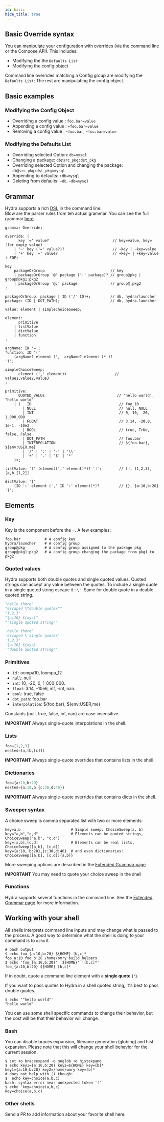 ```yaml
---
id: basic
hide_title: true
---
```

## Basic Override syntax
You can manipulate your configuration with overrides (via the command line or the Compose API). This includes:
- Modifying the the `Defaults List`
- Modifying the config object

Command line overrides matching a Config group are modifying the `Defaults List`;
The rest are manipulating the config object.

## Basic examples
### Modifying the Config Object
- Overriding a config value : `foo.bar=value`
- Appending a config value : `+foo.bar=value`
- Removing a config value : `~foo.bar`, `~foo.bar=value`

### Modifying the Defaults List
- Overriding selected Option: `db=mysql`
- Changing a package: `db@src_pkg:dst_pkg`
- Overriding selected Option and changing the package: `db@src_pkg:dst_pkg=mysql`
- Appending to defaults: `+db=mysql`
- Deleting from defaults: `~db`, `~db=mysql`

## Grammar
Hydra supports a rich [DSL](https://en.wikipedia.org/wiki/Domain-specific_language) in the command line.   
Blow are the parser rules from teh actual grammar.
You can see the full grammar [here](https://github.com/facebookresearch/hydra/tree/master/hydra/grammar/Override.g4).

```antlr4
grammar Override;

override: (
      key '=' value?                             // key=value, key= (for empty value)
    | '~' key ('=' value?)?                      // ~key | ~key=value
    | '+' key '=' value?                         // +key= | +key=value
) EOF;

key :
    packageOrGroup                              // key
    | packageOrGroup '@' package (':' package)? // group@pkg | group@pkg1:pkg2
    | packageOrGroup '@:' package               // group@:pkg2
;

packageOrGroup: package | ID ('/' ID)+;         // db, hydra/launcher
package: (ID | DOT_PATH);                       // db, hydra.launcher

value: element | simpleChoiceSweep;

element:
      primitive
    | listValue
    | dictValue
    | function
;

argName: ID '=';
function: ID '('
    (argName? element (',' argName? element )* )?
')';

simpleChoiceSweep:
      element (',' element)+                      // value1,value2,value3
;

primitive:
      QUOTED_VALUE                                 // 'hello world', "hello world"
    | (   ID                                        // foo_10
        | NULL                                      // null, NULL
        | INT                                       // 0, 10, -20, 1_000_000
        | FLOAT                                     // 3.14, -20.0, 1e-1, -10e3
        | BOOL                                      // true, TrUe, false, False
        | DOT_PATH                                  // foo.bar
        | INTERPOLATION                             // ${foo.bar}, ${env:USER,me}
        | '/' | ':' | '-' | '\\'
        | '+' | '.' | '$' | '*'
    )+;

listValue: '[' (element(',' element)*)? ']';        // [], [1,2,3], [a,b,[1,2]]

dictValue: '{'
    (ID ':' element (',' ID ':' element)*)?         // {}, {a:10,b:20}
'}';
```

## Elements
### Key
Key is the component before the =. A few examples:
```shell script
foo.bar           # A config key
hydra/launcher    # A config group
group@pkg         # A config group assigned to the package pkg
group@pkg1:pkg2   # A config group changing the package from pkg1 to pkg2
```

### Quoted values
Hydra supports both double quotes and single quoted values.
Quoted strings can accept any value between the quotes.
To include a single quote in a single quoted string escape it : `\'`. Same for double quote in a double quoted string.

<div className="row">
<div className="col col--6">

```python title="Double quotes"
"hello there"
"escaped \"double quote\""
"1,2,3"
"{a:10} ${xyz}"
"'single quoted string'"
```

</div>

<div className="col  col--6">

```python title="Single quotes"
'hello there'
'escaped \'single quote\''
'1,2,3'
'{a:10} ${xyz}'
'"double quoted string"'
```
</div>
</div>

 
### Primitives
- `id` : oompa10, loompa_12
- `null`: null
- `int`: 10, -20, 0, 1_000_000.
- `float`: 3.14, -10e6, inf, -inf, nan.
- `bool`: true, false
- `dot_path`: foo.bar
- `interpolation`: ${foo.bar}, ${env:USER,me}

Constants (null, true, false, inf, nan) are case insensitive. 

**IMPORTANT** Always single-quote interpolations in the shell.

### Lists
```python
foo=[1,2,3]
nested=[a,[b,[c]]]
```
**IMPORTANT** Always single-quote overrides that contains lists in the shell.

### Dictionaries
```python
foo={a:10,b:20}
nested={a:10,b:{c:30,d:40}}
```
**IMPORTANT** Always single-quote overrides that contains dicts in the shell.

### Sweeper syntax
A choice sweep is comma separated list with two or more elements: 
```shell script
key=a,b                       # Simple sweep: ChoiceSweep(a, b)
key="a,b","c,d"               # Elements can be quoted strings, ChoiceSweep("a,b", "c,d")
key=[a,b],[c,d]               # Elements can be real lists, ChoiceSweep([a,b], [c,d])
key={a:10, b:20},{c:30,d:40}  # and even dictionaries: ChoiceSweep([a,b], [c,d]){a,b}}
```
More sweeping options are described in the [Extended Grammar page](extended).

**IMPORTANT** You may need to quote your choice sweep in the shell

### Functions
Hydra supports several functions in the command line.
See the [Extended Grammar page](extended) for more information. 

## Working with your shell
All shells interprets command line inputs and may change what is passed to the process.
A good way to determine what the shell is doing to your command is to `echo` it.
```shell script
# bash output
$ echo foo_{a:10,b:20} ${HOME} [b,c]*
foo_a:10 foo_b:20 /home/omry build_helpers
$ echo 'foo_{a:10,b:20}' '${HOME}' '[b,c]*'
foo_{a:10,b:20} ${HOME} [b,c]*
```

If in doubt, quote a command line element with a **single quote** (`'`).  

If you want to pass quotes to Hydra in a shell quoted string, it's best to pass double quotes.
```shell script
$ echo '"hello world"'
"hello world"
```

You can use some shell specific commands to change their behavior, but the cost will be that their behavior will change.
### Bash
You can disable braces expansion, filename generation (globing) and hist expansion. Please note that this will change
your shell behavior for the current session.
```shell script
$ set +o braceexpand -o noglob +o histexpand
$ echo key1={a:10,b:20} key2=${HOME} key=[b]*
key1={a:10,b:20} key2=/home/omry key=[b]*
# does not help with () though:
$  echo key=choice(a,b,c)
bash: syntax error near unexpected token '('
$ echo 'key=choice(a,b,c)'
key=choice(a,b,c)
```

### Other shells
Send a PR to add information about your favorite shell here.